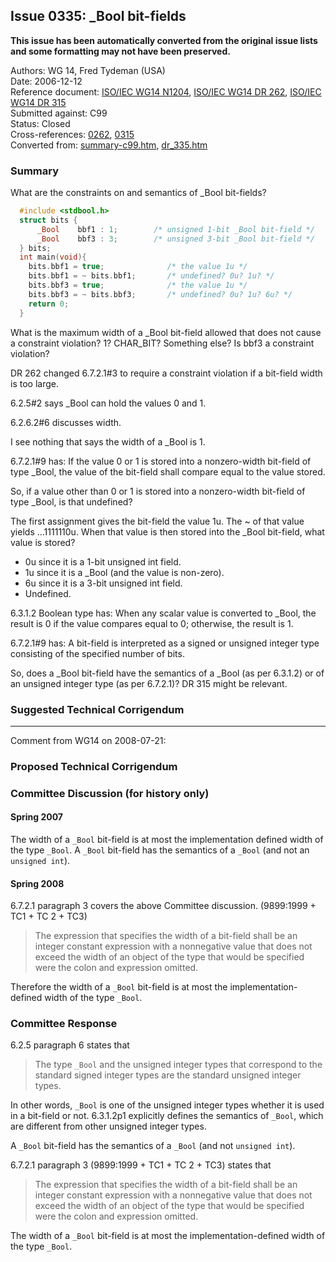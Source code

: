 ## Issue 0335: \_Bool bit-fields

**This issue has been automatically converted from the original issue lists and some formatting may not have been preserved.**

Authors: WG 14, Fred Tydeman (USA)  
Date: 2006-12-12  
Reference document: [ISO/IEC WG14 N1204](https://www.open-std.org/jtc1/sc22/wg14/www/docs/n1204.htm), [ISO/IEC WG14 DR 262](../c99/issue0262.md), [ISO/IEC WG14 DR 315](../c99/issue0315.md)  
Submitted against: C99  
Status: Closed  
Cross-references: [0262](../c99/issue0262.md), [0315](../c99/issue0315.md)  
Converted from: [summary-c99.htm](https://www.open-std.org/jtc1/sc22/wg14/www/docs/summary-c99.htm), [dr_335.htm](https://www.open-std.org/jtc1/sc22/wg14/www/docs/dr_335.htm)

### Summary

What are the constraints on and semantics of \_Bool bit-fields?

```c
  #include <stdbool.h>
  struct bits {
      _Bool    bbf1 : 1;        /* unsigned 1-bit _Bool bit-field */
      _Bool    bbf3 : 3;        /* unsigned 3-bit _Bool bit-field */
  } bits;
  int main(void){
    bits.bbf1 = true;              /* the value 1u */
    bits.bbf1 = ~ bits.bbf1;       /* undefined? 0u? 1u? */
    bits.bbf3 = true;              /* the value 1u */
    bits.bbf3 = ~ bits.bbf3;       /* undefined? 0u? 1u? 6u? */
    return 0;
  }
```

What is the maximum width of a \_Bool bit-field allowed that does not cause a
constraint violation? 1? CHAR\_BIT? Something else? Is bbf3 a constraint
violation?

DR 262 changed 6.7.2.1#3 to require a constraint violation if a bit-field width
is too large.

6.2.5#2 says \_Bool can hold the values 0 and 1\.

6.2.6.2#6 discusses width.

I see nothing that says the width of a \_Bool is 1\.

6.7.2.1#9 has: If the value 0 or 1 is stored into a nonzero-width bit-field of
type \_Bool, the value of the bit-field shall compare equal to the value stored.

So, if a value other than 0 or 1 is stored into a nonzero-width bit-field of
type \_Bool, is that undefined?

The first assignment gives the bit-field the value 1u. The \~ of that value
yields ...1111110u. When that value is then stored into the \_Bool bit-field,
what value is stored?

* 0u since it is a 1-bit unsigned int field.
* 1u since it is a \_Bool (and the value is non-zero).
* 6u since it is a 3-bit unsigned int field.
* Undefined.

6.3.1.2 Boolean type has: When any scalar value is converted to \_Bool, the
result is 0 if the value compares equal to 0; otherwise, the result is 1\.

6.7.2.1#9 has: A bit-field is interpreted as a signed or unsigned integer type
consisting of the specified number of bits.

So, does a \_Bool bit-field have the semantics of a \_Bool (as per 6.3.1.2) or
of an unsigned integer type (as per 6.7.2.1)? DR 315 might be relevant.

### Suggested Technical Corrigendum

---

Comment from WG14 on 2008-07-21:

### Proposed Technical Corrigendum

### Committee Discussion (for history only)

#### Spring 2007

The width of a `_Bool` bit-field is at most the implementation defined width of
the type `_Bool`. A `_Bool` bit-field has the semantics of a `_Bool` (and not an
`unsigned int`).

#### Spring 2008

6.7.2.1 paragraph 3 covers the above Committee discussion. (9899:1999 \+ TC1 \+
TC 2 \+ TC3)

> The expression that specifies the width of a bit-field shall be an integer
> constant expression with a nonnegative value that does not exceed the width of
> an object of the type that would be specified were the colon and expression
> omitted.

Therefore the width of a `_Bool` bit-field is at most the implementation-defined
width of the type `_Bool`.

### Committee Response

6.2.5 paragraph 6 states that

> The type `_Bool` and the unsigned integer types that correspond to the standard
> signed integer types are the standard unsigned integer types.

In other words, `_Bool` is one of the unsigned integer types whether it is used
in a bit-field or not. 6.3.1.2p1 explicitly defines the semantics of `_Bool`,
which are different from other unsigned integer types.

A `_Bool` bit-field has the semantics of a `_Bool` (and not `unsigned int`).

6.7.2.1 paragraph 3 (9899:1999 \+ TC1 \+ TC 2 \+ TC3) states that

> The expression that specifies the width of a bit-field shall be an integer
> constant expression with a nonnegative value that does not exceed the width of
> an object of the type that would be specified were the colon and expression
> omitted.

The width of a `_Bool` bit-field is at most the implementation-defined width of
the type `_Bool`.
